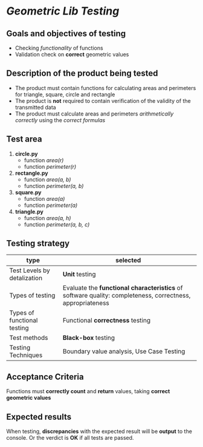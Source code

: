 # ***Geometric Lib Testing***

## Goals and objectives of testing

- Сhecking *functionality* of functions
- Validation check on **correct** geometric values

## Description of the product being tested

- The product must contain functions for calculating areas and perimeters for triangle, square, circle and rectangle
- The product is **not** required to contain verification of the validity of the transmitted data
- The product must calculate areas and perimeters *arithmetically correctly* using the *correct formulas*

## Test area

1. **circle.py**
    - function *area(r)*
    - function *perimeter(r)*
2. **rectangle.py**
    - function *area(a, b)*
    - function *perimeter(a, b)*
3. **square.py**
    - function *area(a)*
    - function *perimeter(a)*
4. **triangle.py**
    - function *area(a, h)*
    - function *perimeter(a, b, c)*

## Testing strategy

| type                        | selected                                                                                                    |
|-----------------------------|-------------------------------------------------------------------------------------------------------------|
| Test Levels by detalization | **Unit** testing                                                                                            |
| Types of testing            | Evaluate the **functional characteristics** of software quality: completeness, correctness, appropriateness |
| Types of functional testing | Functional **correctness** testing                                                                          |
| Test methods                | **Black-box** testing                                                                                       |
| Testing Techniques          | Boundary value analysis, Use Case Testing                                                                   |

## Acceptance Criteria

Functions must **correctly count** and **return** values, taking **correct geometric values**

## Expected results

When testing, **discrepancies** with the expected result will be **output** to the console. Or the verdict is **OK** if all tests
are passed.

